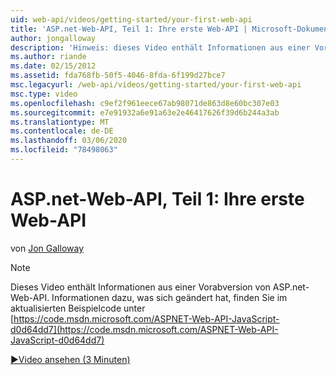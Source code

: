 ```yaml
---
uid: web-api/videos/getting-started/your-first-web-api
title: 'ASP.net-Web-API, Teil 1: Ihre erste Web-API | Microsoft-Dokumentation'
author: jongalloway
description: 'Hinweis: dieses Video enthält Informationen aus einer Vorabversion von ASP.net-Web-API'
ms.author: riande
ms.date: 02/15/2012
ms.assetid: fda768fb-50f5-4046-8fda-6f199d27bce7
msc.legacyurl: /web-api/videos/getting-started/your-first-web-api
msc.type: video
ms.openlocfilehash: c9ef2f961eece67ab98071de863d8e60bc307e03
ms.sourcegitcommit: e7e91932a6e91a63e2e46417626f39d6b244a3ab
ms.translationtype: MT
ms.contentlocale: de-DE
ms.lasthandoff: 03/06/2020
ms.locfileid: "78498063"
---
```

# <a name="aspnet-web-api-part-1-your-first-web-api"></a>ASP.net-Web-API, Teil 1: Ihre erste Web-API

von [Jon Galloway](https://github.com/jongalloway)

> [!NOTE]
> Dieses Video enthält Informationen aus einer Vorabversion von ASP.net-Web-API. Informationen dazu, was sich geändert hat, finden Sie im aktualisierten Beispielcode unter [https://code.msdn.microsoft.com/ASPNET-Web-API-JavaScript-d0d64dd7](https://code.msdn.microsoft.com/ASPNET-Web-API-JavaScript-d0d64dd7)

[&#9654;Video ansehen (3 Minuten)](https://channel9.msdn.com/Blogs/ASP-NET-Site-Videos/your-first-web-api)
